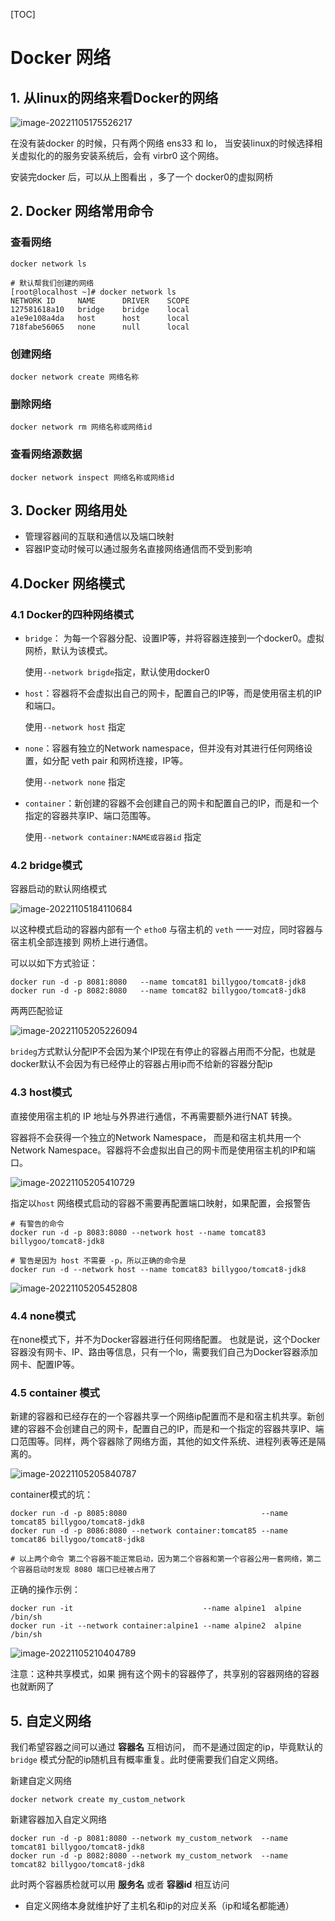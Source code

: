 [TOC]





# Docker 网络





## 1. 从linux的网络来看Docker的网络

![image-20221105175526217](07_docker网络/image-20221105175526217.png)

在没有装docker 的时候，只有两个网络 ens33 和  lo， 当安装linux的时候选择相关虚拟化的的服务安装系统后，会有 virbr0 这个网络。

安装完docker 后，可以从上图看出 ，多了一个 docker0的虚拟网桥



## 2. Docker 网络常用命令

### 查看网络

```shell
docker network ls

# 默认帮我们创建的网络
[root@localhost ~]# docker network ls
NETWORK ID     NAME      DRIVER    SCOPE
127581618a10   bridge    bridge    local
a1e9e108a4da   host      host      local
718fabe56065   none      null      local
```

### 创建网络

```shell
docker network create 网络名称
```

### 删除网络

```shell
docker network rm 网络名称或网络id
```

### 查看网络源数据

```shell
docker network inspect 网络名称或网络id
```



## 3. Docker 网络用处

- 管理容器间的互联和通信以及端口映射
- 容器IP变动时候可以通过服务名直接网络通信而不受到影响



## 4.Docker 网络模式

### 4.1 Docker的四种网络模式

- `bridge`： 为每一个容器分配、设置IP等，并将容器连接到一个docker0。虚拟网桥，默认为该模式。

  使用`--network brigde`指定，默认使用docker0

- `host`：容器将不会虚拟出自己的网卡，配置自己的IP等，而是使用宿主机的IP和端口。

  使用`--network host` 指定

- `none`：容器有独立的Network namespace，但并没有对其进行任何网络设置，如分配 veth pair 和网桥连接，IP等。

  使用`--network none` 指定

- `container`：新创建的容器不会创建自己的网卡和配置自己的IP，而是和一个指定的容器共享IP、端口范围等。

  使用`--network container:NAME或容器id` 指定



### 4.2 bridge模式

容器启动的默认网络模式

![image-20221105184110684](07_docker网络/image-20221105184110684.png)

以这种模式启动的容器内部有一个 `etho0` 与宿主机的 `veth` 一一对应，同时容器与宿主机全部连接到 网桥上进行通信。

可以以如下方式验证：

```
docker run -d -p 8081:8080   --name tomcat81 billygoo/tomcat8-jdk8
docker run -d -p 8082:8080   --name tomcat82 billygoo/tomcat8-jdk8
```

两两匹配验证

![image-20221105205226094](07_docker网络/image-20221105205226094.png)

`brideg`方式默认分配IP不会因为某个IP现在有停止的容器占用而不分配，也就是docker默认不会因为有已经停止的容器占用ip而不给新的容器分配ip



### 4.3 host模式

直接使用宿主机的 IP 地址与外界进行通信，不再需要额外进行NAT 转换。

容器将不会获得一个独立的Network Namespace， 而是和宿主机共用一个Network Namespace。容器将不会虚拟出自己的网卡而是使用宿主机的IP和端口。

![image-20221105205410729](07_docker网络/image-20221105205410729.png)

指定以`host`  网络模式启动的容器不需要再配置端口映射，如果配置，会报警告

```shell
# 有警告的命令
docker run -d -p 8083:8080 --network host --name tomcat83 billygoo/tomcat8-jdk8

# 警告是因为 host 不需要 -p，所以正确的命令是
docker run -d --network host --name tomcat83 billygoo/tomcat8-jdk8
```



![image-20221105205452808](07_docker网络/image-20221105205452808.png)



### 4.4 none模式

在none模式下，并不为Docker容器进行任何网络配置。 也就是说，这个Docker容器没有网卡、IP、路由等信息，只有一个lo，需要我们自己为Docker容器添加网卡、配置IP等。



### 4.5 container 模式

新建的容器和已经存在的一个容器共享一个网络ip配置而不是和宿主机共享。新创建的容器不会创建自己的网卡，配置自己的IP，而是和一个指定的容器共享IP、端口范围等。同样，两个容器除了网络方面，其他的如文件系统、进程列表等还是隔离的。

![image-20221105205840787](07_docker网络/image-20221105205840787.png)

container模式的坑：

```shell
docker run -d -p 8085:8080                              --name tomcat85 billygoo/tomcat8-jdk8
docker run -d -p 8086:8080 --network container:tomcat85 --name tomcat86 billygoo/tomcat8-jdk8

# 以上两个命令 第二个容器不能正常启动，因为第二个容器和第一个容器公用一套网络，第二个容器启动时发现 8080 端口已经被占用了
```

正确的操作示例：

```shell
docker run -it                             --name alpine1  alpine /bin/sh
docker run -it --network container:alpine1 --name alpine2  alpine /bin/sh
```

![image-20221105210404789](07_docker网络/image-20221105210404789.png)

注意：这种共享模式，如果 拥有这个网卡的容器停了，共享别的容器网络的容器也就断网了



## 5. 自定义网络

我们希望容器之间可以通过 **容器名** 互相访问， 而不是通过固定的ip，毕竟默认的`bridge` 模式分配的ip随机且有概率重复。此时便需要我们自定义网络。



新建自定义网络

```shell
docker network create my_custom_network
```

新建容器加入自定义网络

```shell
docker run -d -p 8081:8080 --network my_custom_network  --name tomcat81 billygoo/tomcat8-jdk8
docker run -d -p 8082:8080 --network my_custom_network  --name tomcat82 billygoo/tomcat8-jdk8
```

此时两个容器质检就可以用 **服务名** 或者 **容器id** 相互访问

- 自定义网络本身就维护好了主机名和ip的对应关系（ip和域名都能通）















